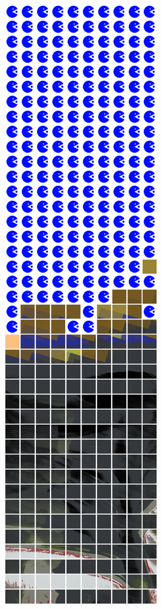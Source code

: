 <html>
<div>
<img src="https://github.com/HakkaTjakka/NL_TILE_MAP/blob/main/source.png" height="44" width="44">
<img src="https://github.com/HakkaTjakka/NL_TILE_MAP/blob/main/source.png" height="44" width="44">
<img src="https://github.com/HakkaTjakka/NL_TILE_MAP/blob/main/source.png" height="44" width="44">
<img src="https://github.com/HakkaTjakka/NL_TILE_MAP/blob/main/source.png" height="44" width="44">
<img src="https://github.com/HakkaTjakka/NL_TILE_MAP/blob/main/source.png" height="44" width="44">
<img src="https://github.com/HakkaTjakka/NL_TILE_MAP/blob/main/source.png" height="44" width="44">
<img src="https://github.com/HakkaTjakka/NL_TILE_MAP/blob/main/source.png" height="44" width="44">
<img src="https://github.com/HakkaTjakka/NL_TILE_MAP/blob/main/source.png" height="44" width="44">
<img src="https://github.com/HakkaTjakka/NL_TILE_MAP/blob/main/source.png" height="44" width="44">
<img src="https://github.com/HakkaTjakka/NL_TILE_MAP/blob/main/source.png" height="44" width="44">
<img src="https://github.com/HakkaTjakka/NL_TILE_MAP/blob/main/source.png" height="44" width="44">
<img src="https://github.com/HakkaTjakka/NL_TILE_MAP/blob/main/source.png" height="44" width="44">
<img src="https://github.com/HakkaTjakka/NL_TILE_MAP/blob/main/source.png" height="44" width="44">
<img src="https://github.com/HakkaTjakka/NL_TILE_MAP/blob/main/source.png" height="44" width="44">
<img src="https://github.com/HakkaTjakka/NL_TILE_MAP/blob/main/source.png" height="44" width="44">
<img src="https://github.com/HakkaTjakka/NL_TILE_MAP/blob/main/source.png" height="44" width="44">
<img src="https://github.com/HakkaTjakka/NL_TILE_MAP/blob/main/source.png" height="44" width="44">
<img src="https://github.com/HakkaTjakka/NL_TILE_MAP/blob/main/source.png" height="44" width="44">
<img src="https://github.com/HakkaTjakka/NL_TILE_MAP/blob/main/source.png" height="44" width="44">
<img src="https://github.com/HakkaTjakka/NL_TILE_MAP/blob/main/source.png" height="44" width="44">
<br>
<img src="https://github.com/HakkaTjakka/NL_TILE_MAP/blob/main/source.png" height="44" width="44">
<img src="https://github.com/HakkaTjakka/NL_TILE_MAP/blob/main/source.png" height="44" width="44">
<img src="https://github.com/HakkaTjakka/NL_TILE_MAP/blob/main/source.png" height="44" width="44">
<img src="https://github.com/HakkaTjakka/NL_TILE_MAP/blob/main/source.png" height="44" width="44">
<img src="https://github.com/HakkaTjakka/NL_TILE_MAP/blob/main/source.png" height="44" width="44">
<img src="https://github.com/HakkaTjakka/NL_TILE_MAP/blob/main/source.png" height="44" width="44">
<img src="https://github.com/HakkaTjakka/NL_TILE_MAP/blob/main/source.png" height="44" width="44">
<img src="https://github.com/HakkaTjakka/NL_TILE_MAP/blob/main/source.png" height="44" width="44">
<img src="https://github.com/HakkaTjakka/NL_TILE_MAP/blob/main/source.png" height="44" width="44">
<img src="https://github.com/HakkaTjakka/NL_TILE_MAP/blob/main/source.png" height="44" width="44">
<img src="https://github.com/HakkaTjakka/NL_TILE_MAP/blob/main/source.png" height="44" width="44">
<img src="https://github.com/HakkaTjakka/NL_TILE_MAP/blob/main/source.png" height="44" width="44">
<img src="https://github.com/HakkaTjakka/NL_TILE_MAP/blob/main/source.png" height="44" width="44">
<img src="https://github.com/HakkaTjakka/NL_TILE_MAP/blob/main/source.png" height="44" width="44">
<img src="https://github.com/HakkaTjakka/NL_TILE_MAP/blob/main/source.png" height="44" width="44">
<img src="https://github.com/HakkaTjakka/NL_TILE_MAP/blob/main/source.png" height="44" width="44">
<img src="https://github.com/HakkaTjakka/NL_TILE_MAP/blob/main/source.png" height="44" width="44">
<img src="https://github.com/HakkaTjakka/NL_TILE_MAP/blob/main/source.png" height="44" width="44">
<img src="https://github.com/HakkaTjakka/NL_TILE_MAP/blob/main/source.png" height="44" width="44">
<img src="https://github.com/HakkaTjakka/NL_TILE_MAP/blob/main/source.png" height="44" width="44">
<br>
<img src="https://github.com/HakkaTjakka/NL_TILE_MAP/blob/main/source.png" height="44" width="44">
<img src="https://github.com/HakkaTjakka/NL_TILE_MAP/blob/main/source.png" height="44" width="44">
<img src="https://github.com/HakkaTjakka/NL_TILE_MAP/blob/main/source.png" height="44" width="44">
<img src="https://github.com/HakkaTjakka/NL_TILE_MAP/blob/main/source.png" height="44" width="44">
<img src="https://github.com/HakkaTjakka/NL_TILE_MAP/blob/main/source.png" height="44" width="44">
<img src="https://github.com/HakkaTjakka/NL_TILE_MAP/blob/main/source.png" height="44" width="44">
<img src="https://github.com/HakkaTjakka/NL_TILE_MAP/blob/main/source.png" height="44" width="44">
<img src="https://github.com/HakkaTjakka/NL_TILE_MAP/blob/main/source.png" height="44" width="44">
<img src="https://github.com/HakkaTjakka/NL_TILE_MAP/blob/main/source.png" height="44" width="44">
<img src="https://github.com/HakkaTjakka/NL_TILE_MAP/blob/main/source.png" height="44" width="44">
<img src="https://github.com/HakkaTjakka/NL_TILE_MAP/blob/main/source.png" height="44" width="44">
<img src="https://github.com/HakkaTjakka/NL_TILE_MAP/blob/main/source.png" height="44" width="44">
<img src="https://github.com/HakkaTjakka/NL_TILE_MAP/blob/main/source.png" height="44" width="44">
<img src="https://github.com/HakkaTjakka/NL_TILE_MAP/blob/main/source.png" height="44" width="44">
<img src="https://github.com/HakkaTjakka/NL_TILE_MAP/blob/main/source.png" height="44" width="44">
<img src="https://github.com/HakkaTjakka/NL_TILE_MAP/blob/main/source.png" height="44" width="44">
<img src="https://github.com/HakkaTjakka/NL_TILE_MAP/blob/main/source.png" height="44" width="44">
<img src="https://github.com/HakkaTjakka/NL_TILE_MAP/blob/main/source.png" height="44" width="44">
<img src="https://github.com/HakkaTjakka/NL_TILE_MAP/blob/main/source.png" height="44" width="44">
<img src="https://github.com/HakkaTjakka/NL_TILE_MAP/blob/main/source.png" height="44" width="44">
<br>
<img src="https://github.com/HakkaTjakka/NL_TILE_MAP/blob/main/source.png" height="44" width="44">
<img src="https://github.com/HakkaTjakka/NL_TILE_MAP/blob/main/source.png" height="44" width="44">
<img src="https://github.com/HakkaTjakka/NL_TILE_MAP/blob/main/source.png" height="44" width="44">
<img src="https://github.com/HakkaTjakka/NL_TILE_MAP/blob/main/source.png" height="44" width="44">
<img src="https://github.com/HakkaTjakka/NL_TILE_MAP/blob/main/source.png" height="44" width="44">
<img src="https://github.com/HakkaTjakka/NL_TILE_MAP/blob/main/source.png" height="44" width="44">
<img src="https://github.com/HakkaTjakka/NL_TILE_MAP/blob/main/source.png" height="44" width="44">
<img src="https://github.com/HakkaTjakka/NL_TILE_MAP/blob/main/source.png" height="44" width="44">
<img src="https://github.com/HakkaTjakka/NL_TILE_MAP/blob/main/source.png" height="44" width="44">
<img src="https://github.com/HakkaTjakka/NL_TILE_MAP/blob/main/source.png" height="44" width="44">
<img src="https://github.com/HakkaTjakka/NL_TILE_MAP/blob/main/source.png" height="44" width="44">
<img src="https://github.com/HakkaTjakka/NL_TILE_MAP/blob/main/source.png" height="44" width="44">
<img src="https://github.com/HakkaTjakka/NL_TILE_MAP/blob/main/source.png" height="44" width="44">
<img src="https://github.com/HakkaTjakka/NL_TILE_MAP/blob/main/source.png" height="44" width="44">
<img src="https://github.com/HakkaTjakka/NL_TILE_MAP/blob/main/source.png" height="44" width="44">
<img src="https://github.com/HakkaTjakka/NL_TILE_MAP/blob/main/source.png" height="44" width="44">
<img src="https://github.com/HakkaTjakka/NL_TILE_MAP/blob/main/source.png" height="44" width="44">
<img src="https://github.com/HakkaTjakka/NL_TILE_MAP/blob/main/source.png" height="44" width="44">
<img src="https://github.com/HakkaTjakka/NL_TILE_MAP/blob/main/source.png" height="44" width="44">
<img src="https://github.com/HakkaTjakka/NL_TILE_MAP/blob/main/source.png" height="44" width="44">
<br>
<img src="https://github.com/HakkaTjakka/NL_TILE_MAP/blob/main/source.png" height="44" width="44">
<img src="https://github.com/HakkaTjakka/NL_TILE_MAP/blob/main/source.png" height="44" width="44">
<img src="https://github.com/HakkaTjakka/NL_TILE_MAP/blob/main/source.png" height="44" width="44">
<img src="https://github.com/HakkaTjakka/NL_TILE_MAP/blob/main/source.png" height="44" width="44">
<img src="https://github.com/HakkaTjakka/NL_TILE_MAP/blob/main/source.png" height="44" width="44">
<img src="https://github.com/HakkaTjakka/NL_TILE_MAP/blob/main/source.png" height="44" width="44">
<img src="https://github.com/HakkaTjakka/NL_TILE_MAP/blob/main/source.png" height="44" width="44">
<img src="https://github.com/HakkaTjakka/NL_TILE_MAP/blob/main/source.png" height="44" width="44">
<img src="https://github.com/HakkaTjakka/NL_TILE_MAP/blob/main/source.png" height="44" width="44">
<img src="https://github.com/HakkaTjakka/NL_TILE_MAP/blob/main/source.png" height="44" width="44">
<img src="https://github.com/HakkaTjakka/NL_TILE_MAP/blob/main/source.png" height="44" width="44">
<img src="https://github.com/HakkaTjakka/NL_TILE_MAP/blob/main/source.png" height="44" width="44">
<img src="https://github.com/HakkaTjakka/NL_TILE_MAP/blob/main/source.png" height="44" width="44">
<img src="https://github.com/HakkaTjakka/NL_TILE_MAP/blob/main/source.png" height="44" width="44">
<img src="https://github.com/HakkaTjakka/NL_TILE_MAP/blob/main/source.png" height="44" width="44">
<img src="https://github.com/HakkaTjakka/NL_TILE_MAP/blob/main/source.png" height="44" width="44">
<img src="https://github.com/HakkaTjakka/NL_TILE_MAP/blob/main/source.png" height="44" width="44">
<img src="https://github.com/HakkaTjakka/NL_TILE_MAP/blob/main/source.png" height="44" width="44">
<img src="https://github.com/HakkaTjakka/NL_TILE_MAP/blob/main/source.png" height="44" width="44">
<img src="https://github.com/HakkaTjakka/NL_TILE_MAP/blob/main/source.png" height="44" width="44">
<br>
<img src="https://github.com/HakkaTjakka/NL_TILE_MAP/blob/main/source.png" height="44" width="44">
<img src="https://github.com/HakkaTjakka/NL_TILE_MAP/blob/main/source.png" height="44" width="44">
<img src="https://github.com/HakkaTjakka/NL_TILE_MAP/blob/main/source.png" height="44" width="44">
<img src="https://github.com/HakkaTjakka/NL_TILE_MAP/blob/main/source.png" height="44" width="44">
<img src="https://github.com/HakkaTjakka/NL_TILE_MAP/blob/main/source.png" height="44" width="44">
<img src="https://github.com/HakkaTjakka/NL_TILE_MAP/blob/main/source.png" height="44" width="44">
<img src="https://github.com/HakkaTjakka/NL_TILE_MAP/blob/main/source.png" height="44" width="44">
<img src="https://github.com/HakkaTjakka/NL_TILE_MAP/blob/main/source.png" height="44" width="44">
<img src="https://github.com/HakkaTjakka/NL_TILE_MAP/blob/main/source.png" height="44" width="44">
<img src="https://github.com/HakkaTjakka/NL_TILE_MAP/blob/main/source.png" height="44" width="44">
<img src="https://github.com/HakkaTjakka/NL_TILE_MAP/blob/main/source.png" height="44" width="44">
<img src="https://github.com/HakkaTjakka/NL_TILE_MAP/blob/main/source.png" height="44" width="44">
<img src="https://github.com/HakkaTjakka/NL_TILE_MAP/blob/main/source.png" height="44" width="44">
<img src="https://github.com/HakkaTjakka/NL_TILE_MAP/blob/main/source.png" height="44" width="44">
<img src="https://github.com/HakkaTjakka/NL_TILE_MAP/blob/main/source.png" height="44" width="44">
<img src="https://github.com/HakkaTjakka/NL_TILE_MAP/blob/main/source.png" height="44" width="44">
<img src="https://github.com/HakkaTjakka/NL_TILE_MAP/blob/main/source.png" height="44" width="44">
<img src="https://github.com/HakkaTjakka/NL_TILE_MAP/blob/main/source.png" height="44" width="44">
<img src="https://github.com/HakkaTjakka/NL_TILE_MAP/blob/main/source.png" height="44" width="44">
<img src="https://github.com/HakkaTjakka/NL_TILE_MAP/blob/main/source.png" height="44" width="44">
<br>
<img src="https://github.com/HakkaTjakka/NL_TILE_MAP/blob/main/source.png" height="44" width="44">
<img src="https://github.com/HakkaTjakka/NL_TILE_MAP/blob/main/source.png" height="44" width="44">
<img src="https://github.com/HakkaTjakka/NL_TILE_MAP/blob/main/source.png" height="44" width="44">
<img src="https://github.com/HakkaTjakka/NL_TILE_MAP/blob/main/source.png" height="44" width="44">
<img src="https://github.com/HakkaTjakka/NL_TILE_MAP/blob/main/source.png" height="44" width="44">
<img src="https://github.com/HakkaTjakka/NL_TILE_MAP/blob/main/source.png" height="44" width="44">
<img src="https://github.com/HakkaTjakka/NL_TILE_MAP/blob/main/source.png" height="44" width="44">
<img src="https://github.com/HakkaTjakka/NL_TILE_MAP/blob/main/source.png" height="44" width="44">
<img src="https://github.com/HakkaTjakka/NL_TILE_MAP/blob/main/source.png" height="44" width="44">
<img src="https://github.com/HakkaTjakka/NL_TILE_MAP/blob/main/source.png" height="44" width="44">
<img src="https://github.com/HakkaTjakka/NL_TILE_MAP/blob/main/source.png" height="44" width="44">
<img src="https://github.com/HakkaTjakka/NL_TILE_MAP/blob/main/source.png" height="44" width="44">
<img src="https://github.com/HakkaTjakka/NL_TILE_MAP/blob/main/source.png" height="44" width="44">
<img src="https://github.com/HakkaTjakka/NL_TILE_MAP/blob/main/source.png" height="44" width="44">
<img src="https://github.com/HakkaTjakka/NL_TILE_MAP/blob/main/source.png" height="44" width="44">
<img src="https://github.com/HakkaTjakka/NL_TILE_MAP/blob/main/source.png" height="44" width="44">
<img src="https://github.com/HakkaTjakka/NL_TILE_MAP/blob/main/source.png" height="44" width="44">
<img src="https://github.com/HakkaTjakka/NL_TILE_MAP/blob/main/source.png" height="44" width="44">
<img src="https://github.com/HakkaTjakka/NL_TILE_MAP/blob/main/source.png" height="44" width="44">
<img src="https://github.com/HakkaTjakka/NL_TILE_MAP/blob/main/source.png" height="44" width="44">
<br>
<img src="https://github.com/HakkaTjakka/NL_TILE_MAP/blob/main/source.png" height="44" width="44">
<img src="https://github.com/HakkaTjakka/NL_TILE_MAP/blob/main/source.png" height="44" width="44">
<img src="https://github.com/HakkaTjakka/NL_TILE_MAP/blob/main/source.png" height="44" width="44">
<img src="https://github.com/HakkaTjakka/NL_TILE_MAP/blob/main/source.png" height="44" width="44">
<img src="https://github.com/HakkaTjakka/NL_TILE_MAP/blob/main/source.png" height="44" width="44">
<img src="https://github.com/HakkaTjakka/NL_TILE_MAP/blob/main/source.png" height="44" width="44">
<img src="https://github.com/HakkaTjakka/NL_TILE_MAP/blob/main/source.png" height="44" width="44">
<img src="https://github.com/HakkaTjakka/NL_TILE_MAP/blob/main/source.png" height="44" width="44">
<img src="https://github.com/HakkaTjakka/NL_TILE_MAP/blob/main/source.png" height="44" width="44">
<img src="https://github.com/HakkaTjakka/NL_TILE_MAP/blob/main/source.png" height="44" width="44">
<img src="https://github.com/HakkaTjakka/NL_TILE_MAP/blob/main/source.png" height="44" width="44">
<img src="https://github.com/HakkaTjakka/NL_TILE_MAP/blob/main/source.png" height="44" width="44">
<img src="https://github.com/HakkaTjakka/NL_TILE_MAP/blob/main/source.png" height="44" width="44">
<img src="https://github.com/HakkaTjakka/NL_TILE_MAP/blob/main/source.png" height="44" width="44">
<img src="https://github.com/HakkaTjakka/NL_TILE_MAP/blob/main/source.png" height="44" width="44">
<img src="https://github.com/HakkaTjakka/NL_TILE_MAP/blob/main/source.png" height="44" width="44">
<img src="https://github.com/HakkaTjakka/NL_TILE_MAP/blob/main/source.png" height="44" width="44">
<img src="https://github.com/HakkaTjakka/NL_TILE_MAP/blob/main/source.png" height="44" width="44">
<img src="https://github.com/HakkaTjakka/NL_TILE_MAP/blob/main/source.png" height="44" width="44">
<img src="https://github.com/HakkaTjakka/NL_TILE_MAP/blob/main/source.png" height="44" width="44">
<br>
<img src="https://github.com/HakkaTjakka/NL_TILE_MAP/blob/main/source.png" height="44" width="44">
<img src="https://github.com/HakkaTjakka/NL_TILE_MAP/blob/main/source.png" height="44" width="44">
<img src="https://github.com/HakkaTjakka/NL_TILE_MAP/blob/main/source.png" height="44" width="44">
<img src="https://github.com/HakkaTjakka/NL_TILE_MAP/blob/main/source.png" height="44" width="44">
<img src="https://github.com/HakkaTjakka/NL_TILE_MAP/blob/main/source.png" height="44" width="44">
<img src="https://github.com/HakkaTjakka/NL_TILE_MAP/blob/main/source.png" height="44" width="44">
<img src="https://github.com/HakkaTjakka/NL_TILE_MAP/blob/main/source.png" height="44" width="44">
<img src="https://github.com/HakkaTjakka/NL_TILE_MAP/blob/main/source.png" height="44" width="44">
<img src="https://github.com/HakkaTjakka/NL_TILE_MAP/blob/main/source.png" height="44" width="44">
<img src="https://github.com/HakkaTjakka/NL_TILE_MAP/blob/main/source.png" height="44" width="44">
<img src="https://github.com/HakkaTjakka/NL_TILE_MAP/blob/main/source.png" height="44" width="44">
<img src="https://github.com/HakkaTjakka/NL_TILE_MAP/blob/main/source.png" height="44" width="44">
<img src="https://github.com/HakkaTjakka/NL_TILE_MAP/blob/main/source.png" height="44" width="44">
<img src="https://github.com/HakkaTjakka/NL_TILE_MAP/blob/main/source.png" height="44" width="44">
<img src="https://github.com/HakkaTjakka/NL_TILE_MAP/blob/main/source.png" height="44" width="44">
<img src="https://github.com/HakkaTjakka/NL_TILE_MAP/blob/main/source.png" height="44" width="44">
<img src="https://github.com/HakkaTjakka/NL_TILE_MAP/blob/main/source.png" height="44" width="44">
<img src="https://github.com/HakkaTjakka/NL_TILE_MAP/blob/main/source.png" height="44" width="44">
<img src="https://github.com/HakkaTjakka/NL_TILE_MAP/blob/main/source.png" height="44" width="44">
<img src="https://github.com/HakkaTjakka/NL_TILE_MAP/blob/main/18/648/-1075/r.6489.-10742.png" height="44" width="44">
<br>
<img src="https://github.com/HakkaTjakka/NL_TILE_MAP/blob/main/source.png" height="44" width="44">
<img src="https://github.com/HakkaTjakka/NL_TILE_MAP/blob/main/source.png" height="44" width="44">
<img src="https://github.com/HakkaTjakka/NL_TILE_MAP/blob/main/source.png" height="44" width="44">
<img src="https://github.com/HakkaTjakka/NL_TILE_MAP/blob/main/source.png" height="44" width="44">
<img src="https://github.com/HakkaTjakka/NL_TILE_MAP/blob/main/source.png" height="44" width="44">
<img src="https://github.com/HakkaTjakka/NL_TILE_MAP/blob/main/source.png" height="44" width="44">
<img src="https://github.com/HakkaTjakka/NL_TILE_MAP/blob/main/source.png" height="44" width="44">
<img src="https://github.com/HakkaTjakka/NL_TILE_MAP/blob/main/source.png" height="44" width="44">
<img src="https://github.com/HakkaTjakka/NL_TILE_MAP/blob/main/source.png" height="44" width="44">
<img src="https://github.com/HakkaTjakka/NL_TILE_MAP/blob/main/source.png" height="44" width="44">
<img src="https://github.com/HakkaTjakka/NL_TILE_MAP/blob/main/source.png" height="44" width="44">
<img src="https://github.com/HakkaTjakka/NL_TILE_MAP/blob/main/source.png" height="44" width="44">
<img src="https://github.com/HakkaTjakka/NL_TILE_MAP/blob/main/source.png" height="44" width="44">
<img src="https://github.com/HakkaTjakka/NL_TILE_MAP/blob/main/source.png" height="44" width="44">
<img src="https://github.com/HakkaTjakka/NL_TILE_MAP/blob/main/source.png" height="44" width="44">
<img src="https://github.com/HakkaTjakka/NL_TILE_MAP/blob/main/source.png" height="44" width="44">
<img src="https://github.com/HakkaTjakka/NL_TILE_MAP/blob/main/source.png" height="44" width="44">
<img src="https://github.com/HakkaTjakka/NL_TILE_MAP/blob/main/18/648/-1075/r.6487.-10741.png" height="44" width="44">
<img src="https://github.com/HakkaTjakka/NL_TILE_MAP/blob/main/18/648/-1075/r.6488.-10741.png" height="44" width="44">
<img src="https://github.com/HakkaTjakka/NL_TILE_MAP/blob/main/18/648/-1075/r.6489.-10741.png" height="44" width="44">
<br>
<img src="https://github.com/HakkaTjakka/NL_TILE_MAP/blob/main/source.png" height="44" width="44">
<img src="https://github.com/HakkaTjakka/NL_TILE_MAP/blob/main/18/647/-1074/r.6471.-10740.png" height="44" width="44">
<img src="https://github.com/HakkaTjakka/NL_TILE_MAP/blob/main/18/647/-1074/r.6472.-10740.png" height="44" width="44">
<img src="https://github.com/HakkaTjakka/NL_TILE_MAP/blob/main/18/647/-1074/r.6473.-10740.png" height="44" width="44">
<img src="https://github.com/HakkaTjakka/NL_TILE_MAP/blob/main/18/647/-1074/r.6474.-10740.png" height="44" width="44">
<img src="https://github.com/HakkaTjakka/NL_TILE_MAP/blob/main/source.png" height="44" width="44">
<img src="https://github.com/HakkaTjakka/NL_TILE_MAP/blob/main/18/647/-1074/r.6476.-10740.png" height="44" width="44">
<img src="https://github.com/HakkaTjakka/NL_TILE_MAP/blob/main/18/647/-1074/r.6477.-10740.png" height="44" width="44">
<img src="https://github.com/HakkaTjakka/NL_TILE_MAP/blob/main/18/647/-1074/r.6478.-10740.png" height="44" width="44">
<img src="https://github.com/HakkaTjakka/NL_TILE_MAP/blob/main/source.png" height="44" width="44">
<img src="https://github.com/HakkaTjakka/NL_TILE_MAP/blob/main/source.png" height="44" width="44">
<img src="https://github.com/HakkaTjakka/NL_TILE_MAP/blob/main/18/648/-1074/r.6481.-10740.png" height="44" width="44">
<img src="https://github.com/HakkaTjakka/NL_TILE_MAP/blob/main/18/648/-1074/r.6482.-10740.png" height="44" width="44">
<img src="https://github.com/HakkaTjakka/NL_TILE_MAP/blob/main/18/648/-1074/r.6483.-10740.png" height="44" width="44">
<img src="https://github.com/HakkaTjakka/NL_TILE_MAP/blob/main/source.png" height="44" width="44">
<img src="https://github.com/HakkaTjakka/NL_TILE_MAP/blob/main/source.png" height="44" width="44">
<img src="https://github.com/HakkaTjakka/NL_TILE_MAP/blob/main/18/648/-1074/r.6486.-10740.png" height="44" width="44">
<img src="https://github.com/HakkaTjakka/NL_TILE_MAP/blob/main/18/648/-1074/r.6487.-10740.png" height="44" width="44">
<img src="https://github.com/HakkaTjakka/NL_TILE_MAP/blob/main/18/648/-1074/r.6488.-10740.png" height="44" width="44">
<img src="https://github.com/HakkaTjakka/NL_TILE_MAP/blob/main/18/648/-1074/r.6489.-10740.png" height="44" width="44">
<br>
<img src="https://github.com/HakkaTjakka/NL_TILE_MAP/blob/main/18/647/-1074/r.6470.-10739.png" height="44" width="44">
<img src="https://github.com/HakkaTjakka/NL_TILE_MAP/blob/main/18/647/-1074/r.6471.-10739.png" height="44" width="44">
<img src="https://github.com/HakkaTjakka/NL_TILE_MAP/blob/main/18/647/-1074/r.6472.-10739.png" height="44" width="44">
<img src="https://github.com/HakkaTjakka/NL_TILE_MAP/blob/main/18/647/-1074/r.6473.-10739.png" height="44" width="44">
<img src="https://github.com/HakkaTjakka/NL_TILE_MAP/blob/main/18/647/-1074/r.6474.-10739.png" height="44" width="44">
<img src="https://github.com/HakkaTjakka/NL_TILE_MAP/blob/main/18/647/-1074/r.6475.-10739.png" height="44" width="44">
<img src="https://github.com/HakkaTjakka/NL_TILE_MAP/blob/main/18/647/-1074/r.6476.-10739.png" height="44" width="44">
<img src="https://github.com/HakkaTjakka/NL_TILE_MAP/blob/main/18/647/-1074/r.6477.-10739.png" height="44" width="44">
<img src="https://github.com/HakkaTjakka/NL_TILE_MAP/blob/main/18/647/-1074/r.6478.-10739.png" height="44" width="44">
<img src="https://github.com/HakkaTjakka/NL_TILE_MAP/blob/main/18/647/-1074/r.6479.-10739.png" height="44" width="44">
<img src="https://github.com/HakkaTjakka/NL_TILE_MAP/blob/main/18/648/-1074/r.6480.-10739.png" height="44" width="44">
<img src="https://github.com/HakkaTjakka/NL_TILE_MAP/blob/main/18/648/-1074/r.6481.-10739.png" height="44" width="44">
<img src="https://github.com/HakkaTjakka/NL_TILE_MAP/blob/main/18/648/-1074/r.6482.-10739.png" height="44" width="44">
<img src="https://github.com/HakkaTjakka/NL_TILE_MAP/blob/main/18/648/-1074/r.6483.-10739.png" height="44" width="44">
<img src="https://github.com/HakkaTjakka/NL_TILE_MAP/blob/main/18/648/-1074/r.6484.-10739.png" height="44" width="44">
<img src="https://github.com/HakkaTjakka/NL_TILE_MAP/blob/main/18/648/-1074/r.6485.-10739.png" height="44" width="44">
<img src="https://github.com/HakkaTjakka/NL_TILE_MAP/blob/main/18/648/-1074/r.6486.-10739.png" height="44" width="44">
<img src="https://github.com/HakkaTjakka/NL_TILE_MAP/blob/main/18/648/-1074/r.6487.-10739.png" height="44" width="44">
<img src="https://github.com/HakkaTjakka/NL_TILE_MAP/blob/main/18/648/-1074/r.6488.-10739.png" height="44" width="44">
<img src="https://github.com/HakkaTjakka/NL_TILE_MAP/blob/main/18/648/-1074/r.6489.-10739.png" height="44" width="44">
<br>
<img src="https://github.com/HakkaTjakka/NL_TILE_MAP/blob/main/18/647/-1074/r.6470.-10738.png" height="44" width="44">
<img src="https://github.com/HakkaTjakka/NL_TILE_MAP/blob/main/18/647/-1074/r.6471.-10738.png" height="44" width="44">
<img src="https://github.com/HakkaTjakka/NL_TILE_MAP/blob/main/18/647/-1074/r.6472.-10738.png" height="44" width="44">
<img src="https://github.com/HakkaTjakka/NL_TILE_MAP/blob/main/18/647/-1074/r.6473.-10738.png" height="44" width="44">
<img src="https://github.com/HakkaTjakka/NL_TILE_MAP/blob/main/18/647/-1074/r.6474.-10738.png" height="44" width="44">
<img src="https://github.com/HakkaTjakka/NL_TILE_MAP/blob/main/18/647/-1074/r.6475.-10738.png" height="44" width="44">
<img src="https://github.com/HakkaTjakka/NL_TILE_MAP/blob/main/18/647/-1074/r.6476.-10738.png" height="44" width="44">
<img src="https://github.com/HakkaTjakka/NL_TILE_MAP/blob/main/18/647/-1074/r.6477.-10738.png" height="44" width="44">
<img src="https://github.com/HakkaTjakka/NL_TILE_MAP/blob/main/18/647/-1074/r.6478.-10738.png" height="44" width="44">
<img src="https://github.com/HakkaTjakka/NL_TILE_MAP/blob/main/18/647/-1074/r.6479.-10738.png" height="44" width="44">
<img src="https://github.com/HakkaTjakka/NL_TILE_MAP/blob/main/18/648/-1074/r.6480.-10738.png" height="44" width="44">
<img src="https://github.com/HakkaTjakka/NL_TILE_MAP/blob/main/18/648/-1074/r.6481.-10738.png" height="44" width="44">
<img src="https://github.com/HakkaTjakka/NL_TILE_MAP/blob/main/18/648/-1074/r.6482.-10738.png" height="44" width="44">
<img src="https://github.com/HakkaTjakka/NL_TILE_MAP/blob/main/18/648/-1074/r.6483.-10738.png" height="44" width="44">
<img src="https://github.com/HakkaTjakka/NL_TILE_MAP/blob/main/18/648/-1074/r.6484.-10738.png" height="44" width="44">
<img src="https://github.com/HakkaTjakka/NL_TILE_MAP/blob/main/18/648/-1074/r.6485.-10738.png" height="44" width="44">
<img src="https://github.com/HakkaTjakka/NL_TILE_MAP/blob/main/18/648/-1074/r.6486.-10738.png" height="44" width="44">
<img src="https://github.com/HakkaTjakka/NL_TILE_MAP/blob/main/18/648/-1074/r.6487.-10738.png" height="44" width="44">
<img src="https://github.com/HakkaTjakka/NL_TILE_MAP/blob/main/18/648/-1074/r.6488.-10738.png" height="44" width="44">
<img src="https://github.com/HakkaTjakka/NL_TILE_MAP/blob/main/18/648/-1074/r.6489.-10738.png" height="44" width="44">
<br>
<img src="https://github.com/HakkaTjakka/NL_TILE_MAP/blob/main/18/647/-1074/r.6470.-10737.png" height="44" width="44">
<img src="https://github.com/HakkaTjakka/NL_TILE_MAP/blob/main/18/647/-1074/r.6471.-10737.png" height="44" width="44">
<img src="https://github.com/HakkaTjakka/NL_TILE_MAP/blob/main/18/647/-1074/r.6472.-10737.png" height="44" width="44">
<img src="https://github.com/HakkaTjakka/NL_TILE_MAP/blob/main/18/647/-1074/r.6473.-10737.png" height="44" width="44">
<img src="https://github.com/HakkaTjakka/NL_TILE_MAP/blob/main/18/647/-1074/r.6474.-10737.png" height="44" width="44">
<img src="https://github.com/HakkaTjakka/NL_TILE_MAP/blob/main/18/647/-1074/r.6475.-10737.png" height="44" width="44">
<img src="https://github.com/HakkaTjakka/NL_TILE_MAP/blob/main/18/647/-1074/r.6476.-10737.png" height="44" width="44">
<img src="https://github.com/HakkaTjakka/NL_TILE_MAP/blob/main/18/647/-1074/r.6477.-10737.png" height="44" width="44">
<img src="https://github.com/HakkaTjakka/NL_TILE_MAP/blob/main/18/647/-1074/r.6478.-10737.png" height="44" width="44">
<img src="https://github.com/HakkaTjakka/NL_TILE_MAP/blob/main/18/647/-1074/r.6479.-10737.png" height="44" width="44">
<img src="https://github.com/HakkaTjakka/NL_TILE_MAP/blob/main/18/648/-1074/r.6480.-10737.png" height="44" width="44">
<img src="https://github.com/HakkaTjakka/NL_TILE_MAP/blob/main/18/648/-1074/r.6481.-10737.png" height="44" width="44">
<img src="https://github.com/HakkaTjakka/NL_TILE_MAP/blob/main/18/648/-1074/r.6482.-10737.png" height="44" width="44">
<img src="https://github.com/HakkaTjakka/NL_TILE_MAP/blob/main/18/648/-1074/r.6483.-10737.png" height="44" width="44">
<img src="https://github.com/HakkaTjakka/NL_TILE_MAP/blob/main/18/648/-1074/r.6484.-10737.png" height="44" width="44">
<img src="https://github.com/HakkaTjakka/NL_TILE_MAP/blob/main/18/648/-1074/r.6485.-10737.png" height="44" width="44">
<img src="https://github.com/HakkaTjakka/NL_TILE_MAP/blob/main/18/648/-1074/r.6486.-10737.png" height="44" width="44">
<img src="https://github.com/HakkaTjakka/NL_TILE_MAP/blob/main/18/648/-1074/r.6487.-10737.png" height="44" width="44">
<img src="https://github.com/HakkaTjakka/NL_TILE_MAP/blob/main/18/648/-1074/r.6488.-10737.png" height="44" width="44">
<img src="https://github.com/HakkaTjakka/NL_TILE_MAP/blob/main/18/648/-1074/r.6489.-10737.png" height="44" width="44">
<br>
<img src="https://github.com/HakkaTjakka/NL_TILE_MAP/blob/main/18/647/-1074/r.6470.-10736.png" height="44" width="44">
<img src="https://github.com/HakkaTjakka/NL_TILE_MAP/blob/main/18/647/-1074/r.6471.-10736.png" height="44" width="44">
<img src="https://github.com/HakkaTjakka/NL_TILE_MAP/blob/main/18/647/-1074/r.6472.-10736.png" height="44" width="44">
<img src="https://github.com/HakkaTjakka/NL_TILE_MAP/blob/main/18/647/-1074/r.6473.-10736.png" height="44" width="44">
<img src="https://github.com/HakkaTjakka/NL_TILE_MAP/blob/main/18/647/-1074/r.6474.-10736.png" height="44" width="44">
<img src="https://github.com/HakkaTjakka/NL_TILE_MAP/blob/main/18/647/-1074/r.6475.-10736.png" height="44" width="44">
<img src="https://github.com/HakkaTjakka/NL_TILE_MAP/blob/main/18/647/-1074/r.6476.-10736.png" height="44" width="44">
<img src="https://github.com/HakkaTjakka/NL_TILE_MAP/blob/main/18/647/-1074/r.6477.-10736.png" height="44" width="44">
<img src="https://github.com/HakkaTjakka/NL_TILE_MAP/blob/main/18/647/-1074/r.6478.-10736.png" height="44" width="44">
<img src="https://github.com/HakkaTjakka/NL_TILE_MAP/blob/main/18/647/-1074/r.6479.-10736.png" height="44" width="44">
<img src="https://github.com/HakkaTjakka/NL_TILE_MAP/blob/main/18/648/-1074/r.6480.-10736.png" height="44" width="44">
<img src="https://github.com/HakkaTjakka/NL_TILE_MAP/blob/main/18/648/-1074/r.6481.-10736.png" height="44" width="44">
<img src="https://github.com/HakkaTjakka/NL_TILE_MAP/blob/main/18/648/-1074/r.6482.-10736.png" height="44" width="44">
<img src="https://github.com/HakkaTjakka/NL_TILE_MAP/blob/main/18/648/-1074/r.6483.-10736.png" height="44" width="44">
<img src="https://github.com/HakkaTjakka/NL_TILE_MAP/blob/main/18/648/-1074/r.6484.-10736.png" height="44" width="44">
<img src="https://github.com/HakkaTjakka/NL_TILE_MAP/blob/main/18/648/-1074/r.6485.-10736.png" height="44" width="44">
<img src="https://github.com/HakkaTjakka/NL_TILE_MAP/blob/main/18/648/-1074/r.6486.-10736.png" height="44" width="44">
<img src="https://github.com/HakkaTjakka/NL_TILE_MAP/blob/main/18/648/-1074/r.6487.-10736.png" height="44" width="44">
<img src="https://github.com/HakkaTjakka/NL_TILE_MAP/blob/main/18/648/-1074/r.6488.-10736.png" height="44" width="44">
<img src="https://github.com/HakkaTjakka/NL_TILE_MAP/blob/main/18/648/-1074/r.6489.-10736.png" height="44" width="44">
<br>
<img src="https://github.com/HakkaTjakka/NL_TILE_MAP/blob/main/18/647/-1074/r.6470.-10735.png" height="44" width="44">
<img src="https://github.com/HakkaTjakka/NL_TILE_MAP/blob/main/18/647/-1074/r.6471.-10735.png" height="44" width="44">
<img src="https://github.com/HakkaTjakka/NL_TILE_MAP/blob/main/18/647/-1074/r.6472.-10735.png" height="44" width="44">
<img src="https://github.com/HakkaTjakka/NL_TILE_MAP/blob/main/18/647/-1074/r.6473.-10735.png" height="44" width="44">
<img src="https://github.com/HakkaTjakka/NL_TILE_MAP/blob/main/18/647/-1074/r.6474.-10735.png" height="44" width="44">
<img src="https://github.com/HakkaTjakka/NL_TILE_MAP/blob/main/18/647/-1074/r.6475.-10735.png" height="44" width="44">
<img src="https://github.com/HakkaTjakka/NL_TILE_MAP/blob/main/18/647/-1074/r.6476.-10735.png" height="44" width="44">
<img src="https://github.com/HakkaTjakka/NL_TILE_MAP/blob/main/18/647/-1074/r.6477.-10735.png" height="44" width="44">
<img src="https://github.com/HakkaTjakka/NL_TILE_MAP/blob/main/18/647/-1074/r.6478.-10735.png" height="44" width="44">
<img src="https://github.com/HakkaTjakka/NL_TILE_MAP/blob/main/18/647/-1074/r.6479.-10735.png" height="44" width="44">
<img src="https://github.com/HakkaTjakka/NL_TILE_MAP/blob/main/18/648/-1074/r.6480.-10735.png" height="44" width="44">
<img src="https://github.com/HakkaTjakka/NL_TILE_MAP/blob/main/18/648/-1074/r.6481.-10735.png" height="44" width="44">
<img src="https://github.com/HakkaTjakka/NL_TILE_MAP/blob/main/18/648/-1074/r.6482.-10735.png" height="44" width="44">
<img src="https://github.com/HakkaTjakka/NL_TILE_MAP/blob/main/18/648/-1074/r.6483.-10735.png" height="44" width="44">
<img src="https://github.com/HakkaTjakka/NL_TILE_MAP/blob/main/18/648/-1074/r.6484.-10735.png" height="44" width="44">
<img src="https://github.com/HakkaTjakka/NL_TILE_MAP/blob/main/18/648/-1074/r.6485.-10735.png" height="44" width="44">
<img src="https://github.com/HakkaTjakka/NL_TILE_MAP/blob/main/18/648/-1074/r.6486.-10735.png" height="44" width="44">
<img src="https://github.com/HakkaTjakka/NL_TILE_MAP/blob/main/18/648/-1074/r.6487.-10735.png" height="44" width="44">
<img src="https://github.com/HakkaTjakka/NL_TILE_MAP/blob/main/18/648/-1074/r.6488.-10735.png" height="44" width="44">
<img src="https://github.com/HakkaTjakka/NL_TILE_MAP/blob/main/18/648/-1074/r.6489.-10735.png" height="44" width="44">
<br>
<img src="https://github.com/HakkaTjakka/NL_TILE_MAP/blob/main/18/647/-1074/r.6470.-10734.png" height="44" width="44">
<img src="https://github.com/HakkaTjakka/NL_TILE_MAP/blob/main/18/647/-1074/r.6471.-10734.png" height="44" width="44">
<img src="https://github.com/HakkaTjakka/NL_TILE_MAP/blob/main/18/647/-1074/r.6472.-10734.png" height="44" width="44">
<img src="https://github.com/HakkaTjakka/NL_TILE_MAP/blob/main/18/647/-1074/r.6473.-10734.png" height="44" width="44">
<img src="https://github.com/HakkaTjakka/NL_TILE_MAP/blob/main/18/647/-1074/r.6474.-10734.png" height="44" width="44">
<img src="https://github.com/HakkaTjakka/NL_TILE_MAP/blob/main/18/647/-1074/r.6475.-10734.png" height="44" width="44">
<img src="https://github.com/HakkaTjakka/NL_TILE_MAP/blob/main/18/647/-1074/r.6476.-10734.png" height="44" width="44">
<img src="https://github.com/HakkaTjakka/NL_TILE_MAP/blob/main/18/647/-1074/r.6477.-10734.png" height="44" width="44">
<img src="https://github.com/HakkaTjakka/NL_TILE_MAP/blob/main/18/647/-1074/r.6478.-10734.png" height="44" width="44">
<img src="https://github.com/HakkaTjakka/NL_TILE_MAP/blob/main/18/647/-1074/r.6479.-10734.png" height="44" width="44">
<img src="https://github.com/HakkaTjakka/NL_TILE_MAP/blob/main/18/648/-1074/r.6480.-10734.png" height="44" width="44">
<img src="https://github.com/HakkaTjakka/NL_TILE_MAP/blob/main/18/648/-1074/r.6481.-10734.png" height="44" width="44">
<img src="https://github.com/HakkaTjakka/NL_TILE_MAP/blob/main/18/648/-1074/r.6482.-10734.png" height="44" width="44">
<img src="https://github.com/HakkaTjakka/NL_TILE_MAP/blob/main/18/648/-1074/r.6483.-10734.png" height="44" width="44">
<img src="https://github.com/HakkaTjakka/NL_TILE_MAP/blob/main/18/648/-1074/r.6484.-10734.png" height="44" width="44">
<img src="https://github.com/HakkaTjakka/NL_TILE_MAP/blob/main/18/648/-1074/r.6485.-10734.png" height="44" width="44">
<img src="https://github.com/HakkaTjakka/NL_TILE_MAP/blob/main/18/648/-1074/r.6486.-10734.png" height="44" width="44">
<img src="https://github.com/HakkaTjakka/NL_TILE_MAP/blob/main/18/648/-1074/r.6487.-10734.png" height="44" width="44">
<img src="https://github.com/HakkaTjakka/NL_TILE_MAP/blob/main/18/648/-1074/r.6488.-10734.png" height="44" width="44">
<img src="https://github.com/HakkaTjakka/NL_TILE_MAP/blob/main/18/648/-1074/r.6489.-10734.png" height="44" width="44">
<br>
<img src="https://github.com/HakkaTjakka/NL_TILE_MAP/blob/main/18/647/-1074/r.6470.-10733.png" height="44" width="44">
<img src="https://github.com/HakkaTjakka/NL_TILE_MAP/blob/main/18/647/-1074/r.6471.-10733.png" height="44" width="44">
<img src="https://github.com/HakkaTjakka/NL_TILE_MAP/blob/main/18/647/-1074/r.6472.-10733.png" height="44" width="44">
<img src="https://github.com/HakkaTjakka/NL_TILE_MAP/blob/main/18/647/-1074/r.6473.-10733.png" height="44" width="44">
<img src="https://github.com/HakkaTjakka/NL_TILE_MAP/blob/main/18/647/-1074/r.6474.-10733.png" height="44" width="44">
<img src="https://github.com/HakkaTjakka/NL_TILE_MAP/blob/main/18/647/-1074/r.6475.-10733.png" height="44" width="44">
<img src="https://github.com/HakkaTjakka/NL_TILE_MAP/blob/main/18/647/-1074/r.6476.-10733.png" height="44" width="44">
<img src="https://github.com/HakkaTjakka/NL_TILE_MAP/blob/main/18/647/-1074/r.6477.-10733.png" height="44" width="44">
<img src="https://github.com/HakkaTjakka/NL_TILE_MAP/blob/main/18/647/-1074/r.6478.-10733.png" height="44" width="44">
<img src="https://github.com/HakkaTjakka/NL_TILE_MAP/blob/main/18/647/-1074/r.6479.-10733.png" height="44" width="44">
<img src="https://github.com/HakkaTjakka/NL_TILE_MAP/blob/main/18/648/-1074/r.6480.-10733.png" height="44" width="44">
<img src="https://github.com/HakkaTjakka/NL_TILE_MAP/blob/main/18/648/-1074/r.6481.-10733.png" height="44" width="44">
<img src="https://github.com/HakkaTjakka/NL_TILE_MAP/blob/main/18/648/-1074/r.6482.-10733.png" height="44" width="44">
<img src="https://github.com/HakkaTjakka/NL_TILE_MAP/blob/main/18/648/-1074/r.6483.-10733.png" height="44" width="44">
<img src="https://github.com/HakkaTjakka/NL_TILE_MAP/blob/main/18/648/-1074/r.6484.-10733.png" height="44" width="44">
<img src="https://github.com/HakkaTjakka/NL_TILE_MAP/blob/main/18/648/-1074/r.6485.-10733.png" height="44" width="44">
<img src="https://github.com/HakkaTjakka/NL_TILE_MAP/blob/main/18/648/-1074/r.6486.-10733.png" height="44" width="44">
<img src="https://github.com/HakkaTjakka/NL_TILE_MAP/blob/main/18/648/-1074/r.6487.-10733.png" height="44" width="44">
<img src="https://github.com/HakkaTjakka/NL_TILE_MAP/blob/main/18/648/-1074/r.6488.-10733.png" height="44" width="44">
<img src="https://github.com/HakkaTjakka/NL_TILE_MAP/blob/main/18/648/-1074/r.6489.-10733.png" height="44" width="44">
<br>
<img src="https://github.com/HakkaTjakka/NL_TILE_MAP/blob/main/18/647/-1074/r.6470.-10732.png" height="44" width="44">
<img src="https://github.com/HakkaTjakka/NL_TILE_MAP/blob/main/18/647/-1074/r.6471.-10732.png" height="44" width="44">
<img src="https://github.com/HakkaTjakka/NL_TILE_MAP/blob/main/18/647/-1074/r.6472.-10732.png" height="44" width="44">
<img src="https://github.com/HakkaTjakka/NL_TILE_MAP/blob/main/18/647/-1074/r.6473.-10732.png" height="44" width="44">
<img src="https://github.com/HakkaTjakka/NL_TILE_MAP/blob/main/18/647/-1074/r.6474.-10732.png" height="44" width="44">
<img src="https://github.com/HakkaTjakka/NL_TILE_MAP/blob/main/18/647/-1074/r.6475.-10732.png" height="44" width="44">
<img src="https://github.com/HakkaTjakka/NL_TILE_MAP/blob/main/18/647/-1074/r.6476.-10732.png" height="44" width="44">
<img src="https://github.com/HakkaTjakka/NL_TILE_MAP/blob/main/18/647/-1074/r.6477.-10732.png" height="44" width="44">
<img src="https://github.com/HakkaTjakka/NL_TILE_MAP/blob/main/18/647/-1074/r.6478.-10732.png" height="44" width="44">
<img src="https://github.com/HakkaTjakka/NL_TILE_MAP/blob/main/18/647/-1074/r.6479.-10732.png" height="44" width="44">
<img src="https://github.com/HakkaTjakka/NL_TILE_MAP/blob/main/18/648/-1074/r.6480.-10732.png" height="44" width="44">
<img src="https://github.com/HakkaTjakka/NL_TILE_MAP/blob/main/18/648/-1074/r.6481.-10732.png" height="44" width="44">
<img src="https://github.com/HakkaTjakka/NL_TILE_MAP/blob/main/18/648/-1074/r.6482.-10732.png" height="44" width="44">
<img src="https://github.com/HakkaTjakka/NL_TILE_MAP/blob/main/18/648/-1074/r.6483.-10732.png" height="44" width="44">
<img src="https://github.com/HakkaTjakka/NL_TILE_MAP/blob/main/18/648/-1074/r.6484.-10732.png" height="44" width="44">
<img src="https://github.com/HakkaTjakka/NL_TILE_MAP/blob/main/18/648/-1074/r.6485.-10732.png" height="44" width="44">
<img src="https://github.com/HakkaTjakka/NL_TILE_MAP/blob/main/18/648/-1074/r.6486.-10732.png" height="44" width="44">
<img src="https://github.com/HakkaTjakka/NL_TILE_MAP/blob/main/18/648/-1074/r.6487.-10732.png" height="44" width="44">
<img src="https://github.com/HakkaTjakka/NL_TILE_MAP/blob/main/18/648/-1074/r.6488.-10732.png" height="44" width="44">
<img src="https://github.com/HakkaTjakka/NL_TILE_MAP/blob/main/18/648/-1074/r.6489.-10732.png" height="44" width="44">
<br>
<img src="https://github.com/HakkaTjakka/NL_TILE_MAP/blob/main/18/647/-1074/r.6470.-10731.png" height="44" width="44">
<img src="https://github.com/HakkaTjakka/NL_TILE_MAP/blob/main/18/647/-1074/r.6471.-10731.png" height="44" width="44">
<img src="https://github.com/HakkaTjakka/NL_TILE_MAP/blob/main/18/647/-1074/r.6472.-10731.png" height="44" width="44">
<img src="https://github.com/HakkaTjakka/NL_TILE_MAP/blob/main/18/647/-1074/r.6473.-10731.png" height="44" width="44">
<img src="https://github.com/HakkaTjakka/NL_TILE_MAP/blob/main/18/647/-1074/r.6474.-10731.png" height="44" width="44">
<img src="https://github.com/HakkaTjakka/NL_TILE_MAP/blob/main/18/647/-1074/r.6475.-10731.png" height="44" width="44">
<img src="https://github.com/HakkaTjakka/NL_TILE_MAP/blob/main/18/647/-1074/r.6476.-10731.png" height="44" width="44">
<img src="https://github.com/HakkaTjakka/NL_TILE_MAP/blob/main/18/647/-1074/r.6477.-10731.png" height="44" width="44">
<img src="https://github.com/HakkaTjakka/NL_TILE_MAP/blob/main/18/647/-1074/r.6478.-10731.png" height="44" width="44">
<img src="https://github.com/HakkaTjakka/NL_TILE_MAP/blob/main/18/647/-1074/r.6479.-10731.png" height="44" width="44">
<img src="https://github.com/HakkaTjakka/NL_TILE_MAP/blob/main/18/648/-1074/r.6480.-10731.png" height="44" width="44">
<img src="https://github.com/HakkaTjakka/NL_TILE_MAP/blob/main/18/648/-1074/r.6481.-10731.png" height="44" width="44">
<img src="https://github.com/HakkaTjakka/NL_TILE_MAP/blob/main/18/648/-1074/r.6482.-10731.png" height="44" width="44">
<img src="https://github.com/HakkaTjakka/NL_TILE_MAP/blob/main/18/648/-1074/r.6483.-10731.png" height="44" width="44">
<img src="https://github.com/HakkaTjakka/NL_TILE_MAP/blob/main/18/648/-1074/r.6484.-10731.png" height="44" width="44">
<img src="https://github.com/HakkaTjakka/NL_TILE_MAP/blob/main/18/648/-1074/r.6485.-10731.png" height="44" width="44">
<img src="https://github.com/HakkaTjakka/NL_TILE_MAP/blob/main/18/648/-1074/r.6486.-10731.png" height="44" width="44">
<img src="https://github.com/HakkaTjakka/NL_TILE_MAP/blob/main/18/648/-1074/r.6487.-10731.png" height="44" width="44">
<img src="https://github.com/HakkaTjakka/NL_TILE_MAP/blob/main/18/648/-1074/r.6488.-10731.png" height="44" width="44">
<img src="https://github.com/HakkaTjakka/NL_TILE_MAP/blob/main/18/648/-1074/r.6489.-10731.png" height="44" width="44">
<br>
</div>
</html>
